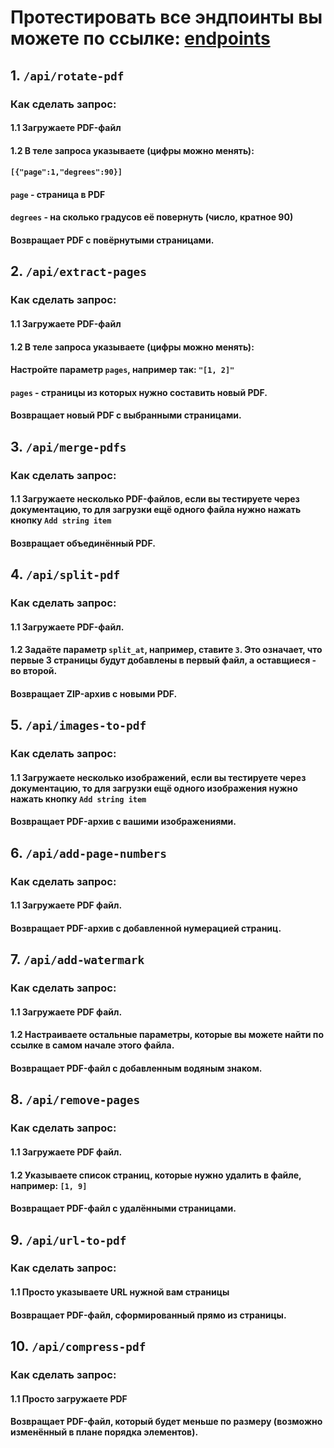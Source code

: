 # Протестировать все эндпоинты вы можете по ссылке: [endpoints](https://node100.webte.fei.stuba.sk/PDFToolbox/api/docs)

## 1. `/api/rotate-pdf`

### Как сделать запрос:

#### 1.1 Загружаете PDF-файл
#### 1.2 В теле запроса указываете (цифры можно менять):
#### `[{"page":1,"degrees":90}]`
#### `page` - страница в PDF
#### `degrees` - на сколько градусов её повернуть (число, кратное 90)

#### Возвращает PDF с повёрнутыми страницами.

## 2. `/api/extract-pages`

### Как сделать запрос:

#### 1.1 Загружаете PDF-файл
#### 1.2 В теле запроса указываете (цифры можно менять):
#### Настройте параметр `pages`, например так: `"[1, 2]"`
#### `pages` - страницы из которых нужно составить новый PDF.

#### Возвращает новый PDF с выбранными страницами.

## 3. `/api/merge-pdfs`

### Как сделать запрос:

#### 1.1 Загружаете несколько PDF-файлов, если вы тестируете через документацию, то для загрузки ещё одного файла нужно нажать кнопку `Add string item`

#### Возвращает объединённый PDF.

## 4. `/api/split-pdf`

### Как сделать запрос:

#### 1.1 Загружаете PDF-файл.
#### 1.2 Задаёте параметр `split_at`, например, ставите `3`. Это означает, что первые 3 страницы будут добавлены в первый файл, а оставщиеся - во второй.

#### Возвращает ZIP-архив с новыми PDF.

## 5. `/api/images-to-pdf`

### Как сделать запрос:

#### 1.1 Загружаете несколько изображений, если вы тестируете через документацию, то для загрузки ещё одного изображения нужно нажать кнопку `Add string item`

#### Возвращает PDF-архив с вашими изображениями.

## 6. `/api/add-page-numbers`

### Как сделать запрос:

#### 1.1 Загружаете PDF файл.

#### Возвращает PDF-архив с добавленной нумерацией страниц.

## 7. `/api/add-watermark`

### Как сделать запрос:

#### 1.1 Загружаете PDF файл.
#### 1.2 Настраиваете остальные параметры, которые вы можете найти по ссылке в самом начале этого файла.

#### Возвращает PDF-файл с добавленным водяным знаком.

## 8. `/api/remove-pages`

### Как сделать запрос:

#### 1.1 Загружаете PDF файл.
#### 1.2 Указываете список страниц, которые нужно удалить в файле, например: `[1, 9]`

#### Возвращает PDF-файл с удалёнными страницами.

## 9. `/api/url-to-pdf`

### Как сделать запрос:

#### 1.1 Просто указываете URL нужной вам страницы

#### Возвращает PDF-файл, сформированный прямо из страницы.

## 10. `/api/compress-pdf`

### Как сделать запрос:

#### 1.1 Просто загружаете PDF

#### Возвращает PDF-файл, который будет меньше по размеру (возможно изменённый в плане порядка элементов).
